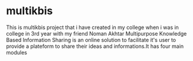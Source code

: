 # multikbis
This is multikbis project that i have created in my college when i was in college in 3rd year with my friend Noman Akhtar 
Multipurpose Knowledge Based Information Sharing is an online solution to facilitate it's user to provide a plateform to share their ideas and informations.It has four main modules
